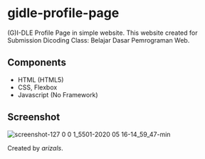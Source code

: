 # gidle-profile-page
(G)I-DLE Profile Page in simple website. This website created for Submission Dicoding Class: Belajar Dasar Pemrograman Web.

## Components
* HTML (HTML5)
* CSS, Flexbox
* Javascript (No Framework)

## Screenshot
![screenshot-127 0 0 1_5501-2020 05 16-14_59_47-min](https://user-images.githubusercontent.com/58057027/83318913-7ebd0400-a263-11ea-9371-b6a158284786.png)

Created by *arizals*.

